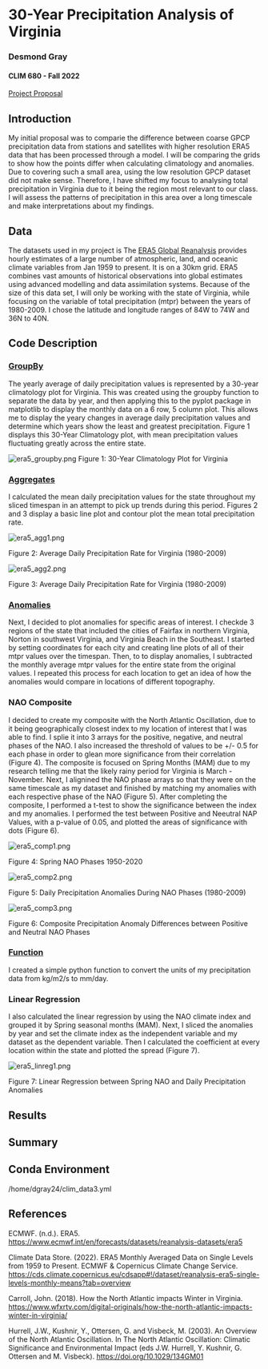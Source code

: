 # 30-Year Precipitation Analysis of Virginia
 
### Desmond Gray
#### CLIM 680 - Fall 2022

[Project Proposal](https://desmond-gray.github.io/clim680_project_proposal/)

## Introduction

My initial proposal was to comparie the difference between coarse GPCP precipitation data from stations and satellites with 
higher resolution ERA5 data that has been processed through a model. I will be comparing the grids to show how the points
differ when calculating climatology and anomalies. Due to covering such a small area, using the low resolution GPCP dataset did not make sense.
Therefore, I have shifted my focus to analysing total precipitation in Virginia due to it being the region most relevant to our class. I will assess
the patterns of precipitation in this area over a long timescale and make interpretations about my findings.

## Data

The datasets used in my project is The [ERA5 Global Reanalysis](https://www.ecmwf.int/en/forecasts/datasets/reanalysis-datasets/era5) provides hourly estimates of a large number of atmospheric, land, and oceanic climate variables from Jan 1959 to present.  It is on a 30km grid. ERA5 combines vast amounts of historical observations into global estimates using advanced modelling and data assimilation systems. Because of the size of this data set, I will only be working with the state of Virginia, while focusing on the variable of total precipitation (mtpr) between the years of 1980-2009. I chose the latitude and longitude ranges of 84W to 74W and 36N to 40N.

## Code Description

### [GroupBy](https://desmond-gray.github.io/CLIM680-Project/ERA5_GroupBy.ipynb)

The yearly average of daily precipitation values is represented by a 30-year climatology plot for Virginia. This was created using the groupby function to separate the data by year, and then applying this to the pyplot package in matplotlib to display the monthly data on a 6 row, 5 column plot. This allows me to display the yeary changes in average daily precipitation values and determine which years show the least and greatest precipitation. Figure 1 displays this 30-Year Climatology plot, with mean precipitation values fluctuating greatly across the entire state.

![era5_groupby.png](https://desmond-gray.github.io/CLIM680-Project/era5_groupby.png)
Figure 1: 30-Year Climatology Plot for Virginia


### [Aggregates](https://desmond-gray.github.io/CLIM680-Project/ERA5_Aggregates.ipynb)

I calculated the mean daily precipitation values for the state throughout my sliced timespan in an attempt to pick up trends during this period. Figures 2 and 3 display a basic line plot and contour plot the mean total precipitation rate.

![era5_agg1.png](https://desmond-gray.github.io/CLIM680-Project/era5_agg1.png)

Figure 2: Average Daily Precipitation Rate for Virginia (1980-2009)



![era5_agg2.png](https://desmond-gray.github.io/CLIM680-Project/era5_agg2.png)

Figure 3: Average Daily Precipitation Rate for Virginia (1980-2009)



### [Anomalies](https://desmond-gray.github.io/CLIM680-Project/ERA5_Anomalies.ipynb)

Next, I decided to plot anomalies for specific areas of interest. I checkde 3 regions of the state that included the cities of Fairfax in northern Virginia, Norton in southwest Virginia, and Virginia Beach in the Southeast. I started by setting coordinates for each city and creating line plots of all of their mtpr values over the timespan. Then, to to display anomalies, I subtracted the monthly average mtpr values for the entire state from the original values. I repeated this process for each location to get an idea of how the anomalies would compare in locations of different topography.


### NAO Composite

I decided to create my composite with the North Atlantic Oscillation, due to it being geographically closest index to my location of interest that I was able to find. I splie it into 3 arrays for the positive, negative, and neutral phases of the NAO. I also increased the threshold of values to be +/- 0.5 for each phase in order to glean more significance from their correlation (Figure 4). The composite is focused on Spring Months (MAM) due to my research telling me that the likely rainy period for Virginia is March - November. Next, I alignined the NAO phase arrays so that they were on the same timescale as my dataset and finished by matching my anomalies with each respective phase of the NAO (Figure 5). After completing the composite, I performed a t-test to show the significance between the index and my anomalies. I performed the test between Positive and Neeutral NAP Values, with a p-value of 0.05, and plotted the areas of significance with dots (Figure 6).

![era5_comp1.png](https://desmond-gray.github.io/CLIM680-Project/era5_comp1.png)

Figure 4: Spring NAO Phases 1950-2020



![era5_comp2.png](https://desmond-gray.github.io/CLIM680-Project/era5_comp2.png)

Figure 5: Daily Precipitation Anomalies During NAO Phases (1980-2009)



![era5_comp3.png](https://desmond-gray.github.io/CLIM680-Project/era5_comp3.png)

Figure 6: Composite Precipitation Anomaly Differences between Positive and Neutral NAO Phases



### [Function](https://desmond-gray.github.io/CLIM680-Project/ERA5_PythonFunction.ipynb)

I created a simple python function to convert the units of my precipitation data from kg/m2/s to mm/day.

### Linear Regression

I also calculated the linear regression by using the NAO climate index and grouped it by Spring seasonal months (MAM). Next, I sliced the anomalies by year and set the climate index as the independent variable and my dataset as the dependent variable. Then I calculated the coefficient at every location within the state and plotted the spread (Figure 7).

![era5_linreg1.png](https://desmond-gray.github.io/CLIM680-Project/era5_linreg1.png)

Figure 7: Linear Regression between Spring NAO and Daily Precipitation Anomalies



## Results




## Summary




## Conda Environment

/home/dgray24/clim_data3.yml

## References

ECMWF. (n.d.). ERA5. https://www.ecmwf.int/en/forecasts/datasets/reanalysis-datasets/era5

Climate Data Store. (2022). ERA5 Monthly Averaged Data on Single Levels from 1959 to Present. ECMWF & Copernicus Climate Change Service. 
https://cds.climate.copernicus.eu/cdsapp#!/dataset/reanalysis-era5-single-levels-monthly-means?tab=overview

Carroll, John. (2018). How the North Atlantic impacts Winter in Virginia. https://www.wfxrtv.com/digital-originals/how-the-north-atlantic-impacts-winter-in-virginia/

Hurrell, J.W., Kushnir, Y., Ottersen, G. and Visbeck, M. (2003). An Overview of the North Atlantic Oscillation. In The North Atlantic 
Oscillation: Climatic Significance and Environmental Impact (eds J.W. Hurrell, Y. Kushnir, G. Ottersen and M. Visbeck). https://doi.org/10.1029/134GM01
